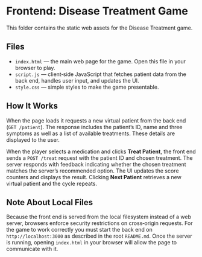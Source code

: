 # Frontend: Disease Treatment Game

This folder contains the static web assets for the Disease Treatment game.

## Files

- `index.html` — the main web page for the game.  Open this file in your browser to play.
- `script.js` — client‑side JavaScript that fetches patient data from the back end, handles user input, and updates the UI.
- `style.css` — simple styles to make the game presentable.

## How It Works

When the page loads it requests a new virtual patient from the back end (`GET /patient`).  The response includes the patient’s ID, name and three symptoms as well as a list of available treatments.  These details are displayed to the user.

When the player selects a medication and clicks **Treat Patient**, the front end sends a `POST /treat` request with the patient ID and chosen treatment.  The server responds with feedback indicating whether the chosen treatment matches the server’s recommended option.  The UI updates the score counters and displays the result.  Clicking **Next Patient** retrieves a new virtual patient and the cycle repeats.

## Note About Local Files

Because the front end is served from the local filesystem instead of a web server, browsers enforce security restrictions on cross‑origin requests.  For the game to work correctly you must start the back end on `http://localhost:3000` as described in the root `README.md`.  Once the server is running, opening `index.html` in your browser will allow the page to communicate with it.
